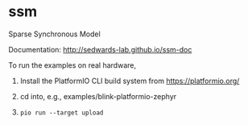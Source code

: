 # ssm
Sparse Synchronous Model

Documentation: http://sedwards-lab.github.io/ssm-doc

To run the examples on real hardware,

1. Install the PlatformIO CLI build system from https://platformio.org/

2. cd into, e.g., examples/blink-platformio-zephyr

3. `pio run --target upload`
